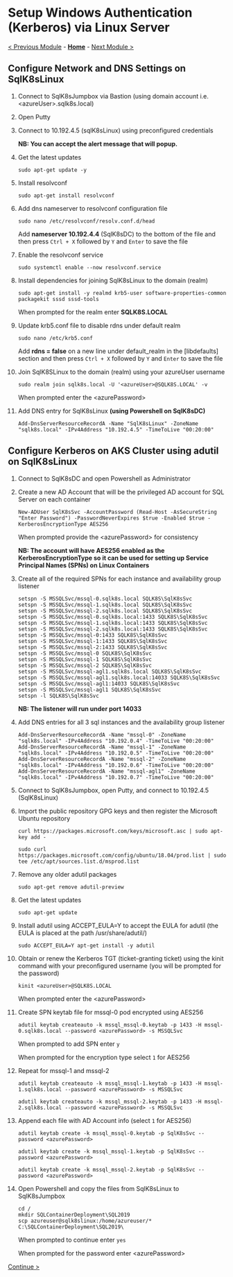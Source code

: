 # Setup Windows Authentication (Kerberos) via Linux Server

[< Previous Module](../modules/setup.md) - **[Home](../README.md)** - [Next Module >](../modules/sql.md)

## Configure Network and DNS Settings on SqlK8sLinux

1. Connect to SqlK8sJumpbox via Bastion (using domain account i.e. \<azureUser\>.sqlk8s.local)

2. Open Putty

3. Connect to 10.192.4.5 (sqlK8sLinux) using preconfigured credentials

    **NB: You can accept the alert message that will popup.**

4. Get the latest updates

    ```text
    sudo apt-get update -y
    ```

5. Install resolvconf

    ```text
    sudo apt-get install resolvconf
    ```

6. Add dns nameserver to resolvconf configuration file

    ```text
    sudo nano /etc/resolvconf/resolv.conf.d/head
    ```

    Add **nameserver 10.192.4.4** (SqlK8sDC) to the bottom of the file and then press `Ctrl + X` followed by `Y` and `Enter` to save the file

7. Enable the resolvconf service

    ```text
    sudo systemctl enable --now resolvconf.service
    ```

8. Install dependencies for joining SqlK8sLinux to the domain (realm)

    ```text
    sudo apt-get install -y realmd krb5-user software-properties-common packagekit sssd sssd-tools
    ```

    When prompted for the realm enter **SQLK8S.LOCAL**

9. Update krb5.conf file to disable rdns under default realm

    ```text
    sudo nano /etc/krb5.conf
    ```

    Add **rdns = false** on a new line under default_realm in the \[libdefaults\] section and then press `Ctrl + X` followed by `Y` and `Enter` to save the file

10. Join SqlK8SLinux to the domain (realm) using your azureUser username

    ```text
    sudo realm join sqlk8s.local -U '<azureUser>@SQLK8S.LOCAL' -v
    ```

    When prompted enter the \<azurePassword\>    


11. Add DNS entry for SqlK8sLinux **(using Powershell on SqlK8sDC)**

    ```text
    Add-DnsServerResourceRecordA -Name "SqlK8sLinux" -ZoneName "sqlk8s.local" -IPv4Address "10.192.4.5" -TimeToLive "00:20:00"
    ```

## Configure Kerberos on AKS Cluster using adutil on SqlK8sLinux

1. Connect to SqlK8sDC and open Powershell as Administrator

2. Create a new AD Account that will be the privileged AD account for SQL Server on each container

    ```text
    New-ADUser SqlK8sSvc -AccountPassword (Read-Host -AsSecureString "Enter Password") -PasswordNeverExpires $true -Enabled $true -KerberosEncryptionType AES256
    ```

    When prompted provide the \<azurePassword\> for consistency

    **NB: The account will have AES256 enabled as the KerberosEncryptionType so it can be used for setting up Service Principal Names (SPNs) on Linux Containers**
    
3. Create all of the required SPNs for each instance and availability group listener

    ```text
    setspn -S MSSQLSvc/mssql-0.sqlk8s.local SQLK8S\SqlK8sSvc
    setspn -S MSSQLSvc/mssql-1.sqlk8s.local SQLK8S\SqlK8sSvc
    setspn -S MSSQLSvc/mssql-2.sqlk8s.local SQLK8S\SqlK8sSvc
    setspn -S MSSQLSvc/mssql-0.sqlk8s.local:1433 SQLK8S\SqlK8sSvc
    setspn -S MSSQLSvc/mssql-1.sqlk8s.local:1433 SQLK8S\SqlK8sSvc
    setspn -S MSSQLSvc/mssql-2.sqlk8s.local:1433 SQLK8S\SqlK8sSvc
    setspn -S MSSQLSvc/mssql-0:1433 SQLK8S\SqlK8sSvc
    setspn -S MSSQLSvc/mssql-1:1433 SQLK8S\SqlK8sSvc
    setspn -S MSSQLSvc/mssql-2:1433 SQLK8S\SqlK8sSvc
    setspn -S MSSQLSvc/mssql-0 SQLK8S\SqlK8sSvc
    setspn -S MSSQLSvc/mssql-1 SQLK8S\SqlK8sSvc
    setspn -S MSSQLSvc/mssql-2 SQLK8S\SqlK8sSvc
    setspn -S MSSQLSvc/mssql-agl1.sqlk8s.local SQLK8S\SqlK8sSvc
    setspn -S MSSQLSvc/mssql-agl1.sqlk8s.local:14033 SQLK8S\SqlK8sSvc
    setspn -S MSSQLSvc/mssql-agl1:14033 SQLK8S\SqlK8sSvc
    setspn -S MSSQLSvc/mssql-agl1 SQLK8S\SqlK8sSvc
    setspn -l SQLK8S\SqlK8sSvc
    ```

    **NB: The listener will run under port 14033**

4. Add DNS entries for all 3 sql instances and the availability group listener

    ```text
    Add-DnsServerResourceRecordA -Name "mssql-0" -ZoneName "sqlk8s.local" -IPv4Address "10.192.0.4" -TimeToLive "00:20:00"
    Add-DnsServerResourceRecordA -Name "mssql-1" -ZoneName "sqlk8s.local" -IPv4Address "10.192.0.5" -TimeToLive "00:20:00"
    Add-DnsServerResourceRecordA -Name "mssql-2" -ZoneName "sqlk8s.local" -IPv4Address "10.192.0.6" -TimeToLive "00:20:00"
    Add-DnsServerResourceRecordA -Name "mssql-agl1" -ZoneName "sqlk8s.local" -IPv4Address "10.192.0.7" -TimeToLive "00:20:00"
    ```

5. Connect to SqlK8sJumpbox, open Putty, and connect to 10.192.4.5 (SqlK8sLinux)

6. Import the public repository GPG keys and then register the Microsoft Ubuntu repository

    ```text
    curl https://packages.microsoft.com/keys/microsoft.asc | sudo apt-key add -
    ```

    ```text
    sudo curl https://packages.microsoft.com/config/ubuntu/18.04/prod.list | sudo tee /etc/apt/sources.list.d/msprod.list
    ```

7. Remove any older adutil packages

    ```text
    sudo apt-get remove adutil-preview
    ```

8. Get the latest updates

    ```text
    sudo apt-get update
    ```

9. Install adutil using ACCEPT_EULA=Y to accept the EULA for adutil (the EULA is placed at the path /usr/share/adutil/)

    ```text
    sudo ACCEPT_EULA=Y apt-get install -y adutil
    ```

10. Obtain or renew the Kerberos TGT (ticket-granting ticket) using the kinit command with your preconfigured username (you will be prompted for the password)

    ```text
    kinit <azureUser>@SQLK8S.LOCAL
    ```

    When prompted enter the \<azurePassword\>

11. Create SPN keytab file for mssql-0 pod encrypted using AES256

    ```text
    adutil keytab createauto -k mssql_mssql-0.keytab -p 1433 -H mssql-0.sqlk8s.local --password <azurePassword> -s MSSQLSvc
    ```
    When prompted to add SPN enter `y`

    When prompted for the encryption type select `1` for AES256

12. Repeat for mssql-1 and mssql-2

    ```text
    adutil keytab createauto -k mssql_mssql-1.keytab -p 1433 -H mssql-1.sqlk8s.local --password <azurePassword> -s MSSQLSvc
    ```

    ```text
    adutil keytab createauto -k mssql_mssql-2.keytab -p 1433 -H mssql-2.sqlk8s.local --password <azurePassword> -s MSSQLSvc
    ```

13. Append each file with AD Account info (select `1` for AES256)

    ```text
    adutil keytab create -k mssql_mssql-0.keytab -p SqlK8sSvc --password <azurePassword>
    ```

    ```text
    adutil keytab create -k mssql_mssql-1.keytab -p SqlK8sSvc --password <azurePassword>
    ```

    ```text
    adutil keytab create -k mssql_mssql-2.keytab -p SqlK8sSvc --password <azurePassword>
    ```

14. Open Powershell and copy the files from SqlK8sLinux to SqlK8sJumpbox

    ```text
    cd /
    mkdir SQLContainerDeployment\SQL2019
    scp azureuser@sqlk8slinux:/home/azureuser/* C:\SQLContainerDeployment\SQL2019\
    ```

    When prompted to continue enter `yes`

    When prompted for the password enter \<azurePassword\>

[Continue >](../modules/sql.md)
